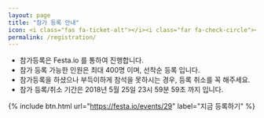 ```yaml
---
layout: page
title: "참가 등록 안내"
icon: <i class="fas fa-ticket-alt"></i><i class="far fa-check-circle"></i>
permalink: /registration/
---
```


- 참가등록은 Festa.io 를 통하여 진행합니다.
- 참가 등록 가능한 인원은 최대 400명 이며, 선착순 등록 입니다.
- 참가등록을 하셨으나 부득이하게 참석을 못하시는 경우, 등록 취소를 꼭 해주세요.
- 참가 등록/취소 기간은 2018년 5월 25일 23시 59분 59초 까지 입니다.

{% include btn.html url="https://festa.io/events/29" label="지금 등록하기" %}
